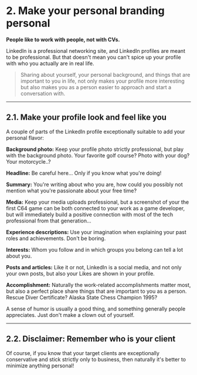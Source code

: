 # 2. Make your personal branding personal

**People like to work with people, not with CVs.**

LinkedIn is a professional networking site, and LinkedIn profiles are meant to be professional. But that doesn't mean you can't spice up your profile with who you actually are in real life.

> Sharing about yourself, your personal background, and things that are important to you in life, not only makes your profile more interesting but also makes you as a person easier to approach and start a conversation with.

---

## 2.1. Make your profile look and feel like you

A couple of parts of the LinkedIn profile exceptionally suitable to add your personal flavor:

**Background photo:** Keep your profile photo strictly professional, but play with the background photo. Your favorite golf course? Photo with your dog? Your motorcycle..?

**Headline:** Be careful here... Only if you know what you're doing!

**Summary:** You're writing about who you are, how could you possibly not mention what you're passionate about your free time?

**Media:** Keep your media uploads professional, but a screenshot of your the first C64 game can be both connected to your work as a game developer, but will immediately build a positive connection with most of the tech professional from that generation...

**Experience descriptions:** Use your imagination when explaining your past roles and achievements. Don't be boring.

**Interests:** Whom you follow and in which groups you belong can tell a lot about you.

**Posts and articles:** Like it or not, LinkedIn is a social media, and not only your own posts, but also your Likes are shown in your profile.

**Accomplishment:** Naturally the work-related accomplishments matter most, but also a perfect place share things that are important to you as a person. Rescue Diver Certificate? Alaska State Chess Champion 1995?

A sense of humor is usually a good thing, and something generally people appreciates. Just don't make a clown out of yourself.

---

## 2.2. Disclaimer: Remember who is your client

Of course, if you know that your target clients are exceptionally conservative and stick strictly only to business, then naturally it's better to minimize anything personal!

